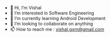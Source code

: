 - 👋 Hi, I’m Vishal
- 👀 I’m interested in Software Engineering
- 🌱 I’m currently learning Android Development
- 💞️ I’m looking to collaborate on anything
- 📫 How to reach me : vishal.gxm@gmail.com

<!---
viz404/viz404 is a ✨ special ✨ repository because its `README.md` (this file) appears on your GitHub profile.
You can click the Preview link to take a look at your changes.
--->
